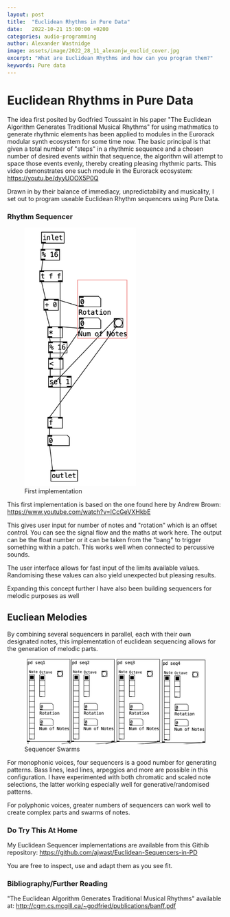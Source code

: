 ```yaml
---
layout: post
title:  "Euclidean Rhythms in Pure Data"
date:   2022-10-21 15:00:00 +0200
categories: audio-programming
author: Alexander Wastnidge
image: assets/image/2022_28_11_alexanjw_euclid_cover.jpg
excerpt: "What are Euclidean Rhythms and how can you program them?"
keywords: Pure data
---
```



# Euclidean Rhythms in Pure Data

The idea first posited by Godfried Toussaint in his paper "The Euclidean Algorithm Generates Traditional Musical Rhythms" for using mathmatics to generate rhythmic elements has been applied to modules in the Eurorack modular synth ecosystem for some time now.  The basic principal is that given a total number of "steps" in a rhythmic sequence and a chosen number of desired events within that sequence, the algorithm will attempt to space those events evenly, thereby creating pleasing rhythmic parts.  This video demonstrates one such module in the Eurorack ecosystem: https://youtu.be/dyyUOOX5P0Q


Drawn in by their balance of immediacy, unpredictability and musicality, I set out to program useable Euclidean Rhythm sequencers using Pure Data.

### Rhythm Sequencer

<figure style="float: none">
   <img
      src="assets/image/2022_11_28_alexanjw_euclidean_seq.jpg"
      style="max-height:600px; width:auto;" />
   <figcaption>First implementation</figcaption>
</figure>

This first implementation is based on the one found here by Andrew Brown: https://www.youtube.com/watch?v=lCcGeVXHkbE

This gives user input for number of notes and "rotation" which is an offset control.  You can see the signal flow and the maths at work here.  The output can be the float number or it can be taken from the "bang" to trigger something within a patch.  This works well when connected to percussive sounds.

The user interface allows for fast input of the limits available values.  Randomising these values can also yield unexpected but pleasing results.

Expanding this concept further I have also been building sequencers for melodic purposes as well

## Eucliean Melodies

By combining several sequencers in parallel, each with their own designated notes, this implementation of euclidean sequencing allows for the generation of melodic parts.

<figure style="float: none">
   <img
      src="assets/image/2022_11_28_alexanjw_mel_seq.png"
      style="max-height:600px; width:auto;" />
   <figcaption>Sequencer Swarms</figcaption>
</figure>

For monophonic voices, four sequencers is a good number for generating patterns.  Bass lines, lead lines, arpeggios and more are possible in this configuration.  I have experimented with both chromatic and scaled note selections, the latter working especially well for generative/randomised patterns.

For polyphonic voices, greater numbers of sequencers can work well to create complex parts and swarms of notes.

### Do Try This At Home

My Euclidean Sequencer implementations are available from this Githib repository: https://github.com/ajwast/Euclidean-Sequencers-in-PD

You are free to inspect, use and adapt them as you see fit.


### Bibliography/Further Reading

"The Euclidean Algorithm Generates Traditional Musical Rhythms" available at: http://cgm.cs.mcgill.ca/~godfried/publications/banff.pdf



